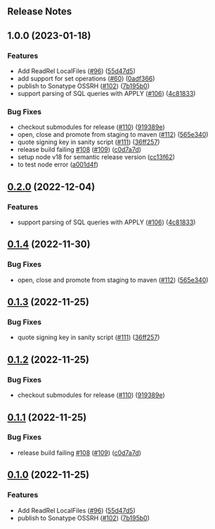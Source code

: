 Release Notes
---

## 1.0.0 (2023-01-18)


### Features

* Add ReadRel LocalFiles ([#96](https://github.com/davisusanibar/substrait-java/issues/96)) ([55d47d5](https://github.com/davisusanibar/substrait-java/commit/55d47d5ba74139902c1d8d942a0ebece0526b3d8))
* add support for set operations ([#60](https://github.com/davisusanibar/substrait-java/issues/60)) ([0adf366](https://github.com/davisusanibar/substrait-java/commit/0adf3665a4f6cbab5d9bed2f2139d24f4257a146))
* publish to Sonatype OSSRH ([#102](https://github.com/davisusanibar/substrait-java/issues/102)) ([7b195b0](https://github.com/davisusanibar/substrait-java/commit/7b195b0e561a489ec0ead7cbd8de3a961659dbf6))
* support parsing of SQL queries with APPLY ([#106](https://github.com/davisusanibar/substrait-java/issues/106)) ([4c81833](https://github.com/davisusanibar/substrait-java/commit/4c81833688e71929c74a9a80e013174db88ad3ef))


### Bug Fixes

* checkout submodules for release ([#110](https://github.com/davisusanibar/substrait-java/issues/110)) ([919389e](https://github.com/davisusanibar/substrait-java/commit/919389eee947aec3b7114fff340b6007c33952d9))
* open, close and promote from staging to maven ([#112](https://github.com/davisusanibar/substrait-java/issues/112)) ([565e340](https://github.com/davisusanibar/substrait-java/commit/565e340594f4576c3ab186f79c465378c3dc75ba))
* quote signing key in sanity script ([#111](https://github.com/davisusanibar/substrait-java/issues/111)) ([36ff257](https://github.com/davisusanibar/substrait-java/commit/36ff2570497ed51360d286fee945641b8bc9b87d))
* release build failing [#108](https://github.com/davisusanibar/substrait-java/issues/108) ([#109](https://github.com/davisusanibar/substrait-java/issues/109)) ([c0d7a7d](https://github.com/davisusanibar/substrait-java/commit/c0d7a7d5889b483cf6e6e57d87379e5474011048))
* setup node v18 for semantic release version ([cc13f62](https://github.com/davisusanibar/substrait-java/commit/cc13f62b85a8d8296ebee1898b130aa07651c009))
* to test node error ([a001d4f](https://github.com/davisusanibar/substrait-java/commit/a001d4f52949bdfe17527b1393996acc1d6a94bf))

## [0.2.0](https://github.com/substrait-io/substrait-java/compare/v0.1.4...v0.2.0) (2022-12-04)


### Features

* support parsing of SQL queries with APPLY ([#106](https://github.com/substrait-io/substrait-java/issues/106)) ([4c81833](https://github.com/substrait-io/substrait-java/commit/4c81833688e71929c74a9a80e013174db88ad3ef))

## [0.1.4](https://github.com/substrait-io/substrait-java/compare/v0.1.3...v0.1.4) (2022-11-30)


### Bug Fixes

* open, close and promote from staging to maven ([#112](https://github.com/substrait-io/substrait-java/issues/112)) ([565e340](https://github.com/substrait-io/substrait-java/commit/565e340594f4576c3ab186f79c465378c3dc75ba))

## [0.1.3](https://github.com/substrait-io/substrait-java/compare/v0.1.2...v0.1.3) (2022-11-25)


### Bug Fixes

* quote signing key in sanity script ([#111](https://github.com/substrait-io/substrait-java/issues/111)) ([36ff257](https://github.com/substrait-io/substrait-java/commit/36ff2570497ed51360d286fee945641b8bc9b87d))

## [0.1.2](https://github.com/substrait-io/substrait-java/compare/v0.1.1...v0.1.2) (2022-11-25)


### Bug Fixes

* checkout submodules for release ([#110](https://github.com/substrait-io/substrait-java/issues/110)) ([919389e](https://github.com/substrait-io/substrait-java/commit/919389eee947aec3b7114fff340b6007c33952d9))

## [0.1.1](https://github.com/substrait-io/substrait-java/compare/v0.1.0...v0.1.1) (2022-11-25)


### Bug Fixes

* release build failing [#108](https://github.com/substrait-io/substrait-java/issues/108) ([#109](https://github.com/substrait-io/substrait-java/issues/109)) ([c0d7a7d](https://github.com/substrait-io/substrait-java/commit/c0d7a7d5889b483cf6e6e57d87379e5474011048))

## [0.1.0](https://github.com/substrait-io/substrait-java/compare/v0.0.0...v0.1.0) (2022-11-25)


### Features

* Add ReadRel LocalFiles ([#96](https://github.com/substrait-io/substrait-java/issues/96)) ([55d47d5](https://github.com/substrait-io/substrait-java/commit/55d47d5ba74139902c1d8d942a0ebece0526b3d8))
* publish to Sonatype OSSRH ([#102](https://github.com/substrait-io/substrait-java/issues/102)) ([7b195b0](https://github.com/substrait-io/substrait-java/commit/7b195b0e561a489ec0ead7cbd8de3a961659dbf6))
